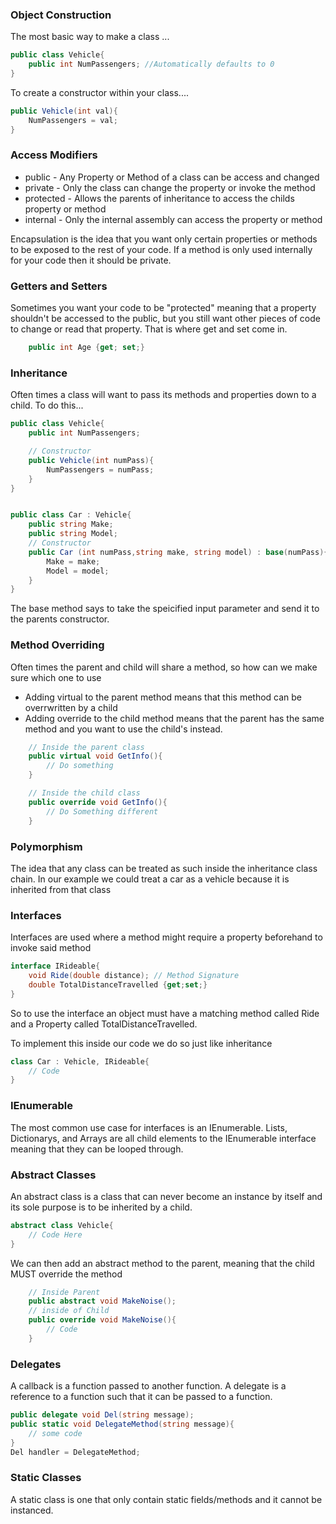 ### Object Construction
The most basic way to make a class ...
```cs
public class Vehicle{
    public int NumPassengers; //Automatically defaults to 0
}
```
To create a constructor within your class....
```cs
public Vehicle(int val){
    NumPassengers = val;
}
```

### Access Modifiers
- public - Any Property or Method of a class can be access and changed
- private - Only the class can change the property or invoke the method
- protected - Allows the parents of inheritance to access the childs property or method
- internal - Only the internal assembly can access the property or method

Encapsulation is the idea that you want only certain properties or methods to be exposed to the rest of your code. If a method is only used internally for your code then it should be private. 


### Getters and Setters
Sometimes you want your code to be "protected" meaning that a property shouldn't be accessed to the public, but you still want other pieces of code to change or read that property. That is where get and set come in.
```cs
    public int Age {get; set;}
```

### Inheritance
Often times a class will want to pass its methods and properties down to a child. To do this...
```cs
public class Vehicle{
    public int NumPassengers;

    // Constructor
    public Vehicle(int numPass){
        NumPassengers = numPass;
    }
}


public class Car : Vehicle{
    public string Make;
    public string Model;
    // Constructor
    public Car (int numPass,string make, string model) : base(numPass){
        Make = make;
        Model = model;
    }
}
```
The base method says to take the speicified input parameter and send it to the parents constructor.

### Method Overriding
Often times the parent and child will share a method, so how can we make sure which one to use
- Adding virtual to the parent method means that this method can be overrwritten by a child
- Adding override to the child method means that the parent has the same method and you want to use the child's instead.
```cs
    // Inside the parent class
    public virtual void GetInfo(){
        // Do something
    }

    // Inside the child class
    public override void GetInfo(){
        // Do Something different
    }
```

### Polymorphism
The idea that any class can be treated as such inside the inheritance class chain. In our example we could treat a car as a vehicle because it is inherited from that class

### Interfaces
Interfaces are used where a method might require a property beforehand to invoke said method
```cs 
interface IRideable{
    void Ride(double distance); // Method Signature
    double TotalDistanceTravelled {get;set;}
}
```
So to use the interface an object must have a matching method called Ride and a Property called TotalDistanceTravelled.

To implement this inside our code we do so just like inheritance
```cs
class Car : Vehicle, IRideable{
    // Code
}
```

### IEnumerable
The most common use case for interfaces is an IEnumerable. Lists, Dictionarys, and Arrays are all child elements to the IEnumerable interface meaning that they can be looped through.

### Abstract Classes
An abstract class is a class that can never become an instance by itself and its sole purpose is to be inherited by a child. 
```cs
abstract class Vehicle{
    // Code Here
}
```

We can then add an abstract method to the parent, meaning that the child MUST override the method
```cs
    // Inside Parent
    public abstract void MakeNoise();
    // inside of Child
    public override void MakeNoise(){
        // Code
    }
```

### Delegates
A callback is a function passed to another function. A delegate is a reference to a function such that it can be passed to a function.
```cs
public delegate void Del(string message);
public static void DelegateMethod(string message){
    // some code
}
Del handler = DelegateMethod;
```

### Static Classes
A static class is one that only contain static fields/methods and it cannot be instanced. 